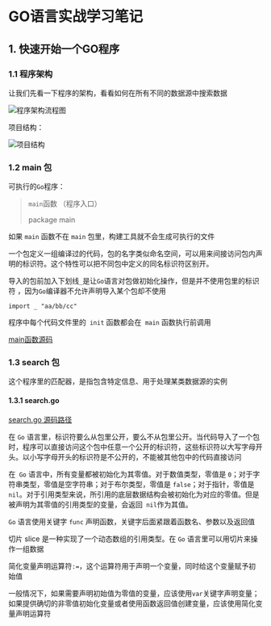 # GO语言实战学习笔记

## 1. 快速开始一个GO程序

### 1.1 程序架构

让我们先看一下程序的架构，看看如何在所有不同的数据源中搜索数据 

![程序架构流程图](\img\程序架构流程图.png)

项目结构：

![项目结构](\img\项目结构.png)

### 1.2 main 包

可执行的`Go`程序：

> `main`函数 （程序入口）
>
> package main

如果 `main` 函数不在 `main` 包里，构建工具就不会生成可执行的文件 

一个包定义一组编译过的代码，包的名字类似命名空间，可以用来间接访问包内声明的标识符。这个特性可以把不同包中定义的同名标识符区别开。 

导入的包前加入下划线`_`是让`Go`语言对包做初始化操作，但是并不使用包里的标识符 ，因为`Go`编译器不允许声明导入某个包却不使用

```
import _ "aa/bb/cc"
```

 程序中每个代码文件里的` init` 函数都会在` main` 函数执行前调用

[main函数源码](https://github.com/goinaction/code/blob/master/chapter2/sample/main.go)

### 1.3 search 包

这个程序里的匹配器，是指包含特定信息、用于处理某类数据源的实例 

#### 1.3.1 search.go

[search.go 源码路径](https://github.com/goinaction/code/blob/master/chapter2/sample/search/search.go)

在 `Go` 语言里，标识符要么从包里公开，要么不从包里公开。当代码导入了一个包时，程序可以直接访问这个包中任意一个公开的标识符，这些标识符以大写字母开头。以小写字母开头的标识符是不公开的，不能被其他包中的代码直接访问 

在` Go` 语言中，所有变量都被初始化为其零值。对于数值类型，零值是 `0`；对于字符串类型，零值是空字符串；对于布尔类型，零值是 `false`；对于指针，零值是 `nil`。对于引用类型来说，所引用的底层数据结构会被初始化为对应的零值。但是被声明为其零值的引用类型的变量，会返回` nil`作为其值。 

`Go` 语言使用关键字 `func` 声明函数，关键字后面紧跟着函数名、参数以及返回值 

切片 slice 是一种实现了一个动态数组的引用类型。在 `Go` 语言里可以用切片来操作一组数据 

简化变量声明运算符`:=`，这个运算符用于声明一个变量，同时给这个变量赋予初始值 

一般情况下，如果需要声明初始值为零值的变量，应该使用`var`关键字声明变量；如果提供确切的非零值初始化变量或者使用函数返回值创建变量，应该使用简化变量声明运算符 















































